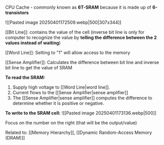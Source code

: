 CPU Cache - commonly known as **6T-SRAM** because it is made up of **6-transistors**

![[Pasted image 20250401172509.webp|500|307x344]]

[[Bit Line]]: contains the value of the cell (inverse bit line is only for computer to recognize the value by **telling the difference between the 2 values instead of waiting**)

[[Word Line]]: Setting to "1" will allow access to the memory

[[Sense Amplifier]]: Calculates the difference between bit line and inverse bit line to get the value of SRAM

**To read the SRAM:**
1. Supply high voltage to [[Word Line|word line]].
2. Current flows to the [[Sense Amplifier|sense amplifier]]
3. The [[Sense Amplifier|sense amplifier]] computes the difference to determine whether it is positive or negative.

**To write to the SRAM cell:** 
![[Pasted image 20250401173136.webp|500]]

Focus on the number on the right (that will be the output/value)

Related to: [[Memory Hierarchy]], [[Dynamic Random-Access Memory (DRAM)]] 